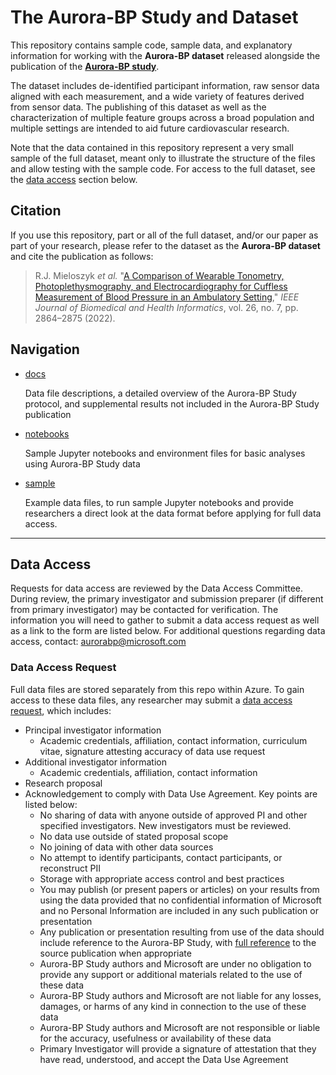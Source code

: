 # The Aurora-BP Study and Dataset

This repository contains sample code, sample data, and explanatory information for working with the **Aurora-BP dataset** released alongside the publication of the [**Aurora-BP study**](#citation).

The dataset includes de-identified participant information, raw sensor data aligned with each measurement, and a wide variety of features derived from sensor data. The publishing of this dataset as well as the characterization of multiple feature groups across a broad population and multiple settings are intended to aid future cardiovascular research.

Note that the data contained in this repository represent a very small sample of the full dataset, meant only to illustrate the structure of the files and allow testing with the sample code. For access to the full dataset, see the [data access](#data-access) section below.

## Citation

If you use this repository, part or all of the full dataset, and/or our paper as part of your research, please refer to the dataset as the **Aurora-BP dataset** and cite the publication as follows:

> R.J. Mieloszyk *et al.* "[A Comparison of Wearable Tonometry, Photoplethysmography, and Electrocardiography for Cuffless Measurement of Blood Pressure in an Ambulatory Setting](https://ieeexplore.ieee.org/document/9721156)," *IEEE Journal of Biomedical and Health Informatics*, vol. 26, no. 7, pp. 2864–2875 (2022).

## Navigation

- [docs](docs/README.md)
  
  Data file descriptions, a detailed overview of the Aurora-BP Study protocol, and supplemental results not included in the Aurora-BP Study publication

- [notebooks](notebooks/README.md)
  
  Sample Jupyter notebooks and environment files for basic analyses using Aurora-BP Study data

- [sample](sample)
  
  Example data files, to run sample Jupyter notebooks and provide researchers a direct look at the data format before applying for full data access.

---

## Data Access

Requests for data access are reviewed by the Data Access Committee. During review, the primary investigator and submission preparer (if different from primary investigator) may be contacted for verification. The information you will need to gather to submit a data access request as well as a link to the form are listed below. For additional questions regarding data access, contact: aurorabp@microsoft.com

### Data Access Request

Full data files are stored separately from this repo within Azure. To gain access to these data files, any researcher may submit a [data access request](https://microsoft.na3.adobesign.com/public/esignWidget?wid=CBFCIBAA3AAABLblqZhAjE_x4H9SflkQspDSIZ3BTL_SuSm1_r5LDw8ZgxY4sFtj8jA2bHqPuSryCrP1IISE*), which includes:

- Principal investigator information
  - Academic credentials, affiliation, contact information, curriculum vitae, signature attesting accuracy of data use request
- Additional investigator information
  - Academic credentials, affiliation, contact information
- Research proposal
- Acknowledgement to comply with Data Use Agreement. Key points are listed below:
  - No sharing of data with anyone outside of approved PI and other specified investigators. New investigators must be reviewed.
  - No data use outside of stated proposal scope
  - No joining of data with other data sources
  - No attempt to identify participants, contact participants, or reconstruct PII
  - Storage with appropriate access control and best practices
  - You may publish (or present papers or articles) on your results from using the data provided that no confidential information of Microsoft and no Personal Information are included in any such publication or presentation
  - Any publication or presentation resulting from use of the data should include reference to the Aurora-BP Study, with [full reference](#citation) to the source publication when appropriate
  - Aurora-BP Study authors and Microsoft are under no obligation to provide any support or additional materials related to the use of these data
  - Aurora-BP Study authors and Microsoft are not liable for any losses, damages, or harms of any kind in connection to the use of these data
  - Aurora-BP Study authors and Microsoft are not responsible or liable for the accuracy, usefulness or availability of these data
  - Primary Investigator will provide a signature of attestation that they have read, understood, and accept the Data Use Agreement
